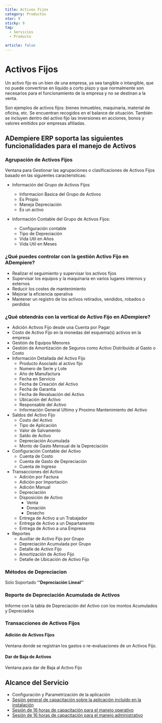 ```yaml
---
title: Activos Fijos
category: Productos
star: 9
sticky: 9
tag:
  - Servicios
  - Producto

article: false
---
```

# Activos Fijos

Un activo fijo es un bien de una empresa, ya sea tangible o intangible, que no puede convertirse en líquido a corto plazo y que normalmente son necesarios para el funcionamiento de la empresa y no se destinan a la venta.

Son ejemplos de activos fijos: bienes inmuebles, maquinaria, material de oficina, etc. Se encuentran recogidos en el balance de situación. También se incluyen dentro del activo fijo las inversiones en acciones, bonos y valores emitidos por empresas afiliadas.

## ADempiere ERP soporta las siguientes funcionalidades para el manejo de Activos

### Agrupación de Activos Fijos

Ventana para Gestionar las agrupaciones o clasificaciones de Activos Fijos basado en las siguientes caracteristicas:

- Información del Grupo de Activos Fijos
  - Informacion Basica del Grupo de Activos
  - Es Propio
  - Maneja Depreciación
  - Es un activo

- Información Contable del Grupo de Activos Fijos:
  - Configuración contable
  - Tipo de Depreciación
  - Vida Util en Años
  - Vida Util en Meses

### ¿Qué puedes controlar con la gestión Activo Fijo en ADempiere?

- Realizar el seguimiento y supervisar los activos fijos
- Supervisar los equipos y la maquinaria en varios lugares internos y externos
- Reducir los costes de mantenimiento
- Mejorar la eficiencia operativa
- Mantener un registro de los activos retirados, vendidos, robados o perdidos

### ¿Qué obtendrás con la vertical de Activo Fijo en ADempiere?

- Adición Activos Fijo desde una Cuenta por Pagar
- Costo de Activo Fijo en la monedas del esquema(s) activos en la empresa
- Gestión de Equipos Menores
- Gestión de Amortización de Seguros como Activo Distribuido al Gasto o Costo
- Información Detallada del Activo Fijo
  - Producto Asociado al activo fijo
  - Numero de Serie y Lote
  - Año de Manufactura
  - Fecha en Servicio
  - Fecha de Creación del Activo
  - Fecha de Garantia
  - Fecha de Revaluación del Activo
  - Ubicación del Activo
  - Responsable del Activo
  - Información General Ultimo y Proximo Mantenimiento del Activo
- Saldos del Activo Fijo
  - Costo del Activo
  - Tipo de Aplicación
  - Valor de Salvamento
  - Saldo de Activo
  - Depreciación Acumulada
  - Monto de Gasto Mensual de la Depreciación
- Configuración Contable del Activo
  - Cuenta de Costo
  - Cuenta de Gasto de Depreciación
  - Cuenta de Ingreso
- Transacciones del Activo
  - Adición por Factura
  - Adición por Importación
  - Adición Manual
  - Depreciación
  - Disposición de Activo
    - Venta
    - Donación
    - Desecho
  - Entrega de Activo a un Trabajador
  - Entrega de Activo a un Departamento
  - Entrega de Activo a una Empresa
- Reportes
  - Auxiliar de Activo Fijo por Grupo
  - Depreciación Acumulada por Grupo
  - Detalle de Activo Fijo
  - Amortización de Activo Fijo
  - Detalle de Ubicación de Activo Fijo

### Métodos de Depreciacion

Solo Soportado __''Depreciación Lineal''__

### Reporte de Depreciación Acumulada de Activos

Informe con la tabla de Depreciación del Activo con los montos Acumulados y Depreciados

### Transacciones de Activos Fijos

#### Adición de Activos Fijos

Ventana donde se registran los gastos o re-evaluaciones de un Activos Fijo.

#### Dar de Baja de Activos

Ventana para dar de Baja al Activo Fijo

## Alcance del Servicio

- Configuración y Parametrización de la aplicación
- [Sesión general de capacitación sobre la aplicación incluído en la instalación](../learning/training-session.md)
- [Sesión de 16 horas de capacitación para el manejo operativo](../learning/training-session.md)
- [Sesión de 16 horas de capacitación para el manejo administrativo](../learning/training-session.md)
